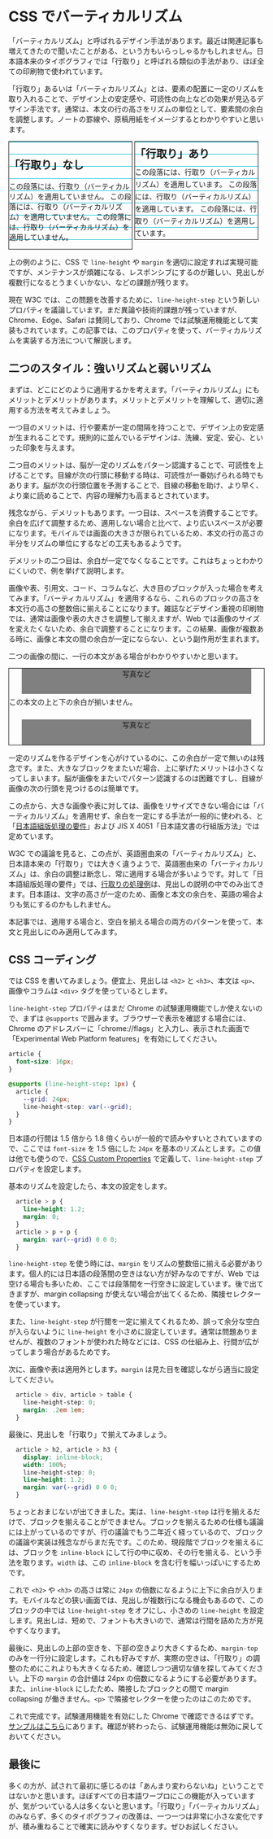 # CSS でバーティカルリズム

「バーティカルリズム」と呼ばれるデザイン手法があります。最近は関連記事も増えてきたので聞いたことがある、という方もいらっしゃるかもしれません。日本語本来のタイポグラフィでは「行取り」と呼ばれる類似の手法があり、ほぼ全ての印刷物で使われています。

「行取り」あるいは「バーティカルリズム」とは、要素の配置に一定のリズムを取り入れることで、デザイン上の安定感や、可読性の向上などの効果が見込るデザイン手法です。通常は、本文の行の高さをリズムの単位として、要素間の余白を調整します。ノートの罫線や、原稿用紙をイメージするとわかりやすいと思います。

<style>
div.side-by-side > div {
  width: 48%;
  display: inline-block;
  vertical-align: top;
}
div.example {
  font-size: 14px;
  border: thin solid;
}
div.guide {
  background-size: 100% 24px;
  background-image: linear-gradient(to bottom, #00bcd4 1px, transparent 1px);
}
div.grid {
  line-height: 24px;
}
div.grid > h2 {
  line-height: 48px;
  margin: 0;
}
div.grid > * {
  margin: 0;
}
</style>
<div class="side-by-side">
  <div class="example guide">
    <h2>「行取り」なし</h2>
    <p>
      この段落には、行取り（バーティカルリズム）を適用していません。
      この段落には、行取り（バーティカルリズム）を適用していません。
      この段落には、行取り（バーティカルリズム）を適用していません。
    </p>
  </div>
  <div class="example grid guide">
    <h2>「行取り」あり</h2>
    <p>
      この段落には、行取り（バーティカルリズム）を適用しています。
      この段落には、行取り（バーティカルリズム）を適用しています。
      この段落には、行取り（バーティカルリズム）を適用しています。
    </p>
  </div>
</div>

上の例のように、CSS で `line-height` や `margin` を適切に設定すれば実現可能ですが、メンテナンスが煩雑になる、レスポンシブにするのが難しい、見出しが複数行になるとうまくいかない、などの課題が残ります。

現在 W3C では、この問題を改善するために、`line-height-step` という新しいプロパティを議論しています。まだ異論や技術的課題が残っていますが、Chrome、Edge、Safari は賛同しており、Chrome では試験運用機能として実装もされています。この記事では、このプロパティを使って、バーティカルリズムを実装する方法について解説します。

## 二つのスタイル：強いリズムと弱いリズム

まずは、どこにどのように適用するかを考えます。「バーティカルリズム」にもメリットとデメリットがあります。メリットとデメリットを理解して、適切に適用する方法を考えてみましょう。

一つ目のメリットは、行や要素が一定の間隔を持つことで、デザイン上の安定感が生まれることです。規則的に並んでいるデザインは、洗練、安定、安心、といった印象を与えます。

二つ目のメリットは、脳が一定のリズムをパターン認識することで、可読性を上げることです。目線が次の行頭に移動する時は、可読性が一番妨げられる時でもあります。脳が次の行頭位置を予測することで、目線の移動を助け、より早く、より楽に読めることで、内容の理解力も高まるとされています。

残念ながら、デメリットもあります。一つ目は、スペースを消費することです。余白を広げて調整するため、適用しない場合と比べて、より広いスペースが必要になります。モバイルでは画面の大きさが限られているため、本文の行の高さの半分をリズムの単位にするなどの工夫もあるようです。

デメリットの二つ目は、余白が一定でなくなることです。これはちょっとわかりにくいので、例を挙げて説明します。

画像や表、引用文、コード、コラムなど、大き目のブロックが入った場合を考えてみます。「バーティカルリズム」を適用するなら、これらのブロックの高さを本文行の高さの整数倍に揃えることになります。雑誌などデザイン重視の印刷物では、通常は画像や表の大きさを調整して揃えますが、Web では画像のサイズを変えたくないため、余白で調整することになります。この結果、画像が複数ある時に、画像と本文の間の余白が一定にならない、という副作用が生まれます。

二つの画像の間に、一行の本文がある場合がわかりやすいかと思います。

<style>
div.sample-image {
  height: 50px;
  background-color: gray;
  width: 90%;
  margin: 0 auto;
  text-align: center;
}
</style>
<div class="example">
  <div class="sample-image" style="margin-bottom: 5px">写真など</div>
  <div>この本文の上と下の余白が揃いません。</div>
  <div class="sample-image" style="margin-top: 25px">写真など</div>
</div>

一定のリズムを作るデザインを心がけているのに、この余白が一定で無いのは残念です。また、大きなブロックをまたいだ場合、上に挙げたメリットは小さくなってしまいます。脳が画像をまたいでパターン認識するのは困難ですし、目線が画像の次の行頭を見つけるのは簡単です。

この点から、大きな画像や表に対しては、画像をリサイズできない場合には「バーティカルリズム」を適用せず、余白を一定にする手法が一般的に使われる、と「[日本語組版処理の要件]」および JIS X 4051「日本語文書の行組版方法」では定めています。

W3C での議論を見ると、この点が、英語圏由来の「バーティカルリズム」と、日本語本来の「行取り」では大きく違うようで、英語圏由来の「バーティカルリズム」は、余白の調整は断念し、常に適用する場合が多いようです。対して「日本語組版処理の要件」では、[行取りの処理例]は、見出しの説明の中でのみ出てきます。日本語は、文字の高さが一定のため、画像と本文の余白を、英語の場合よりも気にするのかもしれません。

本記事では、適用する場合と、空白を揃える場合の両方のパターンを使って、本文と見出しにのみ適用してみます。

## CSS コーディング

では CSS を書いてみましょう。便宜上、見出しは `<h2>` と `<h3>`、本文は `<p>`、画像やコラムは `<div>` タグを使っているとします。

`line-height-step` プロパティはまだ Chrome の試験運用機能でしか使えないので、まずは `@supports` で囲みます。ブラウザーで表示を確認する場合には、Chrome のアドレスバーに「chrome://flags」と入力し、表示された画面で「Experimental Web Platform features」を有効にしてください。

```css
article {
  font-size: 16px;
}

@supports (line-height-step: 1px) {
  article {
    --grid: 24px;
    line-height-step: var(--grid);
  }
}
```

日本語の行間は 1.5 倍から 1.8 倍くらいが一般的で読みやすいとされていますので、ここでは `font-size` を 1.5 倍にした `24px` を基本のリズムとします。この値は他でも使うので、[CSS Custom Properties] で定義して、`line-height-step` プロパティを設定します。

基本のリズムを設定したら、本文の設定をします。

```css
  article > p {
    line-height: 1.2;
    margin: 0;
  }
  article > p + p {
    margin: var(--grid) 0 0 0;
  }
```

`line-height-step` を使う時には、`margin` をリズムの整数倍に揃える必要があります。個人的には日本語の段落間の空きはない方が好みなのですが、Web では空ける場合も多いため、ここでは段落間を一行空きに設定しています。後で出てきますが、margin collapsing が使えない場合が出てくるため、隣接セレクターを使っています。

また、`line-height-step` が行間を一定に揃えてくれるため、誤って余分な空白が入らないように `line-height` を小さめに設定しています。通常は問題ありませんが、複数のフォントが使われた時などには、CSS の仕組み上、行間が広がってしまう場合があるためです。

次に、画像や表は適用外とします。`margin` は見た目を確認しながら適当に設定してください。

```css
  article > div, article > table {
    line-height-step: 0;
    margin: .2em 1em;
  }
```

最後に、見出しを「行取り」で揃えてみましょう。

```css
  article > h2, article > h3 {
    display: inline-block;
    width: 100%;
    line-height-step: 0;
    line-height: 1.2;
    margin: var(--grid) 0 0 0;
  }
```

ちょっとおまじないが出てきました。実は、`line-height-step` は行を揃えるだけで、ブロックを揃えることができません。ブロックを揃えるための仕様も議論には上がっているのですが、行の議論でもう二年近く経っているので、ブロックの議論や実装は残念ながらまだ先です。このため、現段階でブロックを揃えるには、ブロックを `inline-block` にして行の中に収め、その行を揃える、という手法を取ります。`width` は、この `inline-block` を含む行を幅いっぱいにするためです。

これで `<h2>` や `<h3>` の高さは常に `24px` の倍数になるように上下に余白が入ります。モバイルなどの狭い画面では、見出しが複数行になる機会もあるので、このブロックの中では `line-height-step` をオフにし、小さめの `line-height` を設定します。見出しは、短めで、フォントも大きいので、通常は行間を詰めた方が見やすくなります。

最後に、見出しの上部の空きを、下部の空きより大きくするため、`margin-top` のみを一行分に設定します。これも好みですが、実際の空きは、「行取り」の調整のためにこれよりも大きくなるため、確認しつつ適切な値を探してみてください。上下の `margin` の合計値は 24px の倍数になるようにする必要があります。また、`inline-block` にしたため、隣接したブロックとの間で margin collapsing が働きません。`<p>` で隣接セレクターを使ったのはこのためです。

これで完成です。試験運用機能を有効にした Chrome で確認できるはずです。[サンプルはこちら](http://kojiishi.github.io/css-rhythm/sample.html)にあります。確認が終わったら、試験運用機能は無効に戻しておいてください。

## 最後に

多くの方が、試されて最初に感じるのは「あんまり変わらないね」ということではないかと思います。ほぼすべての日本語ワープロにこの機能が入っていますが、気がついている人は多くないと思います。「行取り」「バーティカルリズム」のみならず、多くのタイポグラフィの改善は、一つ一つは非常に小さな変化ですが、積み重ねることで確実に読みやすくなります。ぜひお試しください。

[CSS Custom Properties]: https://developer.mozilla.org/ja/docs/Web/CSS/Using_CSS_variables
[line-height-step]: https://drafts.csswg.org/css-rhythm/#line-height-step
[日本語組版処理の要件]: https://www.w3.org/TR/jlreq/ja/
[行取りの処理例]: https://www.w3.org/TR/jlreq/ja/#processing_of_gyoudori
